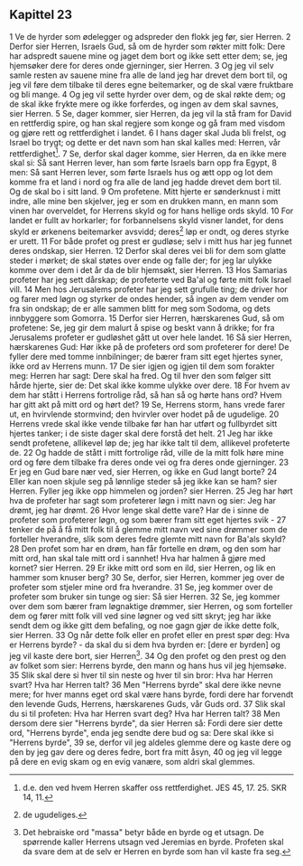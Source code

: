 ## Kapittel 23

1 Ve de hyrder som ødelegger og adspreder den flokk jeg før, sier Herren.
2 Derfor sier Herren, Israels Gud, så om de hyrder som røkter mitt folk: Dere har adspredt sauene mine og jaget dem bort og ikke sett etter dem; se, jeg hjemsøker dere for deres onde gjerninger, sier Herren.
3 Og jeg vil selv samle resten av sauene mine fra alle de land jeg har drevet dem bort til, og jeg vil føre dem tilbake til deres egne beitemarker, og de skal være fruktbare og bli mange.
4 Og jeg vil sette hyrder over dem, og de skal røkte dem; og de skal ikke frykte mere og ikke forferdes, og ingen av dem skal savnes, sier Herren.
5 Se, dager kommer, sier Herren, da jeg vil la stå fram for David en rettferdig spire, og han skal regjere som konge og gå fram med visdom og gjøre rett og rettferdighet i landet.
6 I hans dager skal Juda bli frelst, og Israel bo trygt; og dette er det navn som han skal kalles med: Herren, vår rettferdighet[^1].
7 Se, derfor skal dager komme, sier Herren, da en ikke mere skal si: Så sant Herren lever, han som førte Israels barn opp fra Egypt,
8 men: Så sant Herren lever, som førte Israels hus og ætt opp og lot dem komme fra et land i nord og fra alle de land jeg hadde drevet dem bort til. Og de skal bo i sitt land.
9 Om profetene. Mitt hjerte er sønderknust i mitt indre, alle mine ben skjelver, jeg er som en drukken mann, en mann som vinen har overveldet, for Herrens skyld og for hans hellige ords skyld.
10 For landet er fullt av horkarler; for forbannelsens skyld visner landet, for dens skyld er ørkenens beitemarker avsvidd; deres[^2] løp er ondt, og deres styrke er urett.
11 For både profet og prest er gudløse; selv i mitt hus har jeg funnet deres ondskap, sier Herren.
12 Derfor skal deres vei bli for dem som glatte steder i mørket; de skal støtes over ende og falle der; for jeg lar ulykke komme over dem i det år da de blir hjemsøkt, sier Herren.
13 Hos Samarias profeter har jeg sett dårskap; de profeterte ved Ba'al og førte mitt folk Israel vill.
14 Men hos Jerusalems profeter har jeg sett grufulle ting; de driver hor og farer med løgn og styrker de ondes hender, så ingen av dem vender om fra sin ondskap; de er alle sammen blitt for meg som Sodoma, og dets innbyggere som Gomorra.
15 Derfor sier Herren, hærskarenes Gud, så om profetene: Se, jeg gir dem malurt å spise og beskt vann å drikke; for fra Jerusalems profeter er gudløshet gått ut over hele landet.
16 Så sier Herren, hærskarenes Gud: Hør ikke på de profeters ord som profeterer for dere! De fyller dere med tomme innbilninger; de bærer fram sitt eget hjertes syner, ikke ord av Herrens munn.
17 De sier igjen og igjen til dem som forakter meg: Herren har sagt: Dere skal ha fred. Og til hver den som følger sitt hårde hjerte, sier de: Det skal ikke komme ulykke over dere.
18 For hvem av dem har stått i Herrens fortrolige råd, så han så og hørte hans ord? Hvem har gitt akt på mitt ord og hørt det?
19 Se, Herrens storm, hans vrede farer ut, en hvirvlende stormvind; den hvirvler over hodet på de ugudelige.
20 Herrens vrede skal ikke vende tilbake før han har utført og fullbyrdet sitt hjertes tanker; i de siste dager skal dere forstå det helt.
21 Jeg har ikke sendt profetene, allikevel løp de; jeg har ikke talt til dem, allikevel profeterte de.
22 Og hadde de stått i mitt fortrolige råd, ville de la mitt folk høre mine ord og føre dem tilbake fra deres onde vei og fra deres onde gjerninger.
23 Er jeg en Gud bare nær ved, sier Herren, og ikke en Gud langt borte?
24 Eller kan noen skjule seg på lønnlige steder så jeg ikke kan se ham? sier Herren. Fyller jeg ikke opp himmelen og jorden? sier Herren.
25 Jeg har hørt hva de profeter har sagt som profeterer løgn i mitt navn og sier: Jeg har drømt, jeg har drømt.
26 Hvor lenge skal dette vare? Har de i sinne de profeter som profeterer løgn, og som bærer fram sitt eget hjertes svik -
27 tenker de på å få mitt folk til å glemme mitt navn ved sine drømmer som de forteller hverandre, slik som deres fedre glemte mitt navn for Ba'als skyld?
28 Den profet som har en drøm, han får fortelle en drøm, og den som har mitt ord, han skal tale mitt ord i sannhet! Hva har halmen å gjøre med kornet? sier Herren.
29 Er ikke mitt ord som en ild, sier Herren, og lik en hammer som knuser berg?
30 Se, derfor, sier Herren, kommer jeg over de profeter som stjeler mine ord fra hverandre.
31 Se, jeg kommer over de profeter som bruker sin tunge og sier: Så sier Herren.
32 Se, jeg kommer over dem som bærer fram løgnaktige drømmer, sier Herren, og som forteller dem og fører mitt folk vill ved sine løgner og ved sitt skryt; jeg har ikke sendt dem og ikke gitt dem befaling, og noe gagn gjør de ikke dette folk, sier Herren.
33 Og når dette folk eller en profet eller en prest spør deg: Hva er Herrens byrde? - da skal du si dem hva byrden er: [dere er byrden] og jeg vil kaste dere bort, sier Herren[^3].
34 Og den profet og den prest og den av folket som sier: Herrens byrde, den mann og hans hus vil jeg hjemsøke.
35 Slik skal dere si hver til sin neste og hver til sin bror: Hva har Herren svart? Hva har Herren talt?
36 Men "Herrens byrde" skal dere ikke nevne mere; for hver manns eget ord skal være hans byrde, fordi dere har forvendt den levende Guds, Herrens, hærskarenes Guds, vår Guds ord.
37 Slik skal du si til profeten: Hva har Herren svart deg? Hva har Herren talt?
38 Men dersom dere sier "Herrens byrde", da sier Herren så: Fordi dere sier dette ord, "Herrens byrde", enda jeg sendte dere bud og sa: Dere skal ikke si "Herrens byrde",
39 se, derfor vil jeg aldeles glemme dere og kaste dere og den by jeg gav dere og deres fedre, bort fra mitt åsyn,
40 og jeg vil legge på dere en evig skam og en evig vanære, som aldri skal glemmes.

[^1]:  d.e. den ved hvem Herren skaffer oss rettferdighet. JES 45, 17. 25. SKR 14, 11.
[^2]:  de ugudeliges.
[^3]:  Det hebraiske ord "massa" betyr både en byrde og et utsagn. De spørrende kaller Herrens utsagn ved Jeremias en byrde. Profeten skal da svare dem at de selv er Herren en byrde som han vil kaste fra seg.
